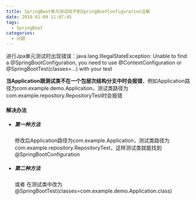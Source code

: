 ```yaml
---
title: SpringBoot单元测试找不到SpringBootConfiguration注解
date: 2018-01-09 11:07:45
tags:
  - SpringBoot
categories:
  - 问题
---
```


进行Jpa单元测试时出现错误：java.lang.IllegalStateException: Unable to find a @SpringBootConfiguration, you need to use @ContextConfiguration or @SpringBootTest(classes=...) with your test

<!-- more -->

**当Application跟测试类不在一个包层次结构分支中时会报错**，例如Application路径为com.example.demo.Application，测试类路径为com.example.repository.RepositoryTest时会报错

#### 解决办法

* ##### 第一种方法
  修改后Application路径为com.example.Application，测试类路径为com.example.repository.RepositoryTest，这样测试类就能找到@SpringBootConfiguration

* ##### 第二种方法
  或者 在测试类中改为@SpringBootTest(classes=com.example.demo.Application.class)



